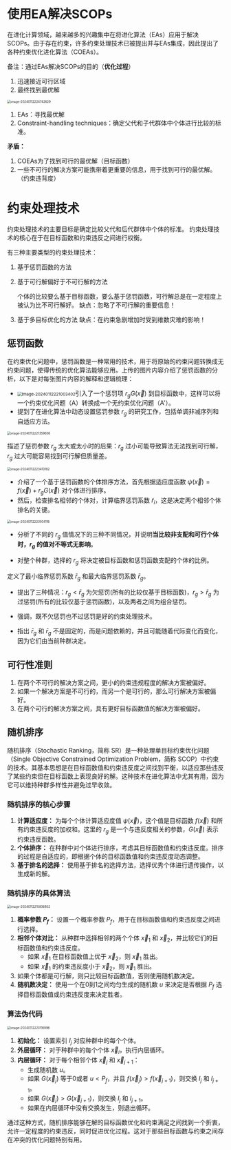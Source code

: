 # 使用EA解决SCOPs

在进化计算领域，越来越多的兴趣集中在将进化算法（EAs）应用于解决SCOPs。由于存在约束，许多约束处理技术已被提出并与EAs集成，因此提出了各种约束优化进化算法（COEAs）。

备注：通过EAs解决SCOPs的目的（**优化过程**）
1) 迅速接近可行区域
2) 最终找到最优解

<img src="C:\Users\Administrator\AppData\Roaming\Typora\typora-user-images\image-20240112224742629.png" alt="image-20240112224742629" style="zoom:50%;" />

1. EAs：寻找最优解
2. Constraint-handling techniques：确定父代和子代群体中个体进行比较的标准。

**矛盾：**

1. COEAs为了找到可行的最优解（目标函数）
2. 一些不可行的解决方案可能携带着更重要的信息，用于找到可行的最优解。（约束违背度）

# 约束处理技术

约束处理技术的主要目标是确定比较父代和后代群体中个体的标准。
约束处理技术的核心在于在目标函数和约束违反之间进行权衡。

有三种主要类型的约束处理技术：
1. 基于惩罚函数的方法

2. 基于可行解偏好于不可行解的方法

   个体的比较要么基于目标函数，要么基于惩罚函数，可行解总是在一定程度上被认为比不可行解好。
   缺点：忽略了不可行解的重要信息！

3. 基于多目标优化的方法
   缺点：在约束急剧增加时受到维数灾难的影响！

## 惩罚函数

在约束优化问题中，惩罚函数是一种常用的技术，用于将原始的约束问题转换成无约束问题，使得传统的优化算法能够应用。上传的图片内容介绍了惩罚函数的分析，以下是对每张图片内容的解释和逻辑梳理：

- <img src="C:\Users\Administrator\AppData\Roaming\Typora\typora-user-images\image-20240112221003402.png" alt="image-20240112221003402" style="zoom: 67%;" />引入了一个惩罚项 $r_g G(\vec{x})$ 到目标函数中，这样可以将一个约束优化问题（A）转换成一个无约束优化问题（A'）。
- 提到了在进化算法中动态设置惩罚参数 $r_g$ 的研究工作，包括单调非减序列和自适应方法。

<img src="C:\Users\Administrator\AppData\Roaming\Typora\typora-user-images\image-20240112221359656.png" alt="image-20240112221359656" style="zoom:50%;" />

描述了惩罚参数 $r_g$ 太大或太小时的后果：$r_g$ 过小可能导致算法无法找到可行解，$r_g$ 过大可能容易找到可行解但质量差。

<img src="C:\Users\Administrator\AppData\Roaming\Typora\typora-user-images\image-20240112223410162.png" alt="image-20240112223410162" style="zoom:50%;" />

- 介绍了一个基于惩罚函数的个体排序方法，首先根据适应度函数 $\psi(\vec{x}) = f(\vec{x}) + r_g G(\vec{x})$ 对个体进行排序。
- 然后，检查排名相邻的个体对，计算临界惩罚系数 $\tilde{r}_i$，这是决定两个相邻个体排名的关键。

<img src="C:\Users\Administrator\AppData\Roaming\Typora\typora-user-images\image-20240112223504116.png" alt="image-20240112223504116" style="zoom:50%;" />

- 分析了不同的 $r_g$ 值情况下的三种不同情况，并说明**当比较非支配和可行个体时，$r_g$ 的值对不等式无影响**。

- 对整个种群，选择的 $r_g$ 将决定被目标函数和惩罚函数支配的个体的比例。



定义了最小临界惩罚系数 $\bar{r}_g$ 和最大临界惩罚系数 $\bar{r}_g$。

- 提出了三种情况：$r_g < \bar{r}_g$ 为欠惩罚(所有的比较仅基于目标函数)，$r_g > \bar{r}_g$ 为过惩罚(所有的比较仅基于惩罚函数)，以及两者之间为组合惩罚。
- 强调，既不欠惩罚也不过惩罚是好的约束处理技术。

- 指出 $\bar{r}_g$ 和 $\bar{r}_g$ 不是固定的，而是问题依赖的，并且可能随着代际变化而变化，因为它们由当前种群决定。

## 可行性准则

1. 在两个不可行的解决方案之间，更小的约束违规程度的解决方案被偏好。
2. 如果一个解决方案是不可行的，而另一个是可行的，那么可行解决方案被偏好。
3. 在两个可行的解决方案之间，具有更好目标函数值的解决方案被偏好。



## 随机排序

随机排序（Stochastic Ranking，简称 SR）是一种处理单目标约束优化问题（Single Objective Constrained Optimization Problem，简称 SCOP）中约束的技术。其基本思想是在目标函数值和约束违反度之间找到平衡，以适应那些违反了某些约束但在目标函数上表现良好的解。这种技术在进化算法中尤其有用，因为它可以维持种群多样性并避免过早收敛。

### 随机排序的核心步骤

1. **计算适应度：** 为每个个体计算适应度值 $\psi(\vec{x})$，这个值是目标函数 $f(\vec{x})$ 和所有约束违反度的加权和。这里的 $r_g$ 是一个与违反度相关的参数，$G(\vec{x})$ 表示约束违反函数。
2. **个体排序：** 在种群中对个体进行排序，考虑其目标函数值和约束违反度。排序的过程是自适应的，即根据个体的目标函数值和约束违反度动态调整。
3. **基于排名的选择：** 使用基于排名的选择方法，选择优秀个体进行遗传操作，以生成新的解。

### 随机排序的具体算法

<img src="C:\Users\Administrator\AppData\Roaming\Typora\typora-user-images\image-20240112215836932.png" alt="image-20240112215836932" style="zoom:50%;" />

1. **概率参数 $P_f$：** 设置一个概率参数 $P_f$，用于在目标函数值和约束违反度之间进行选择。
2. **相邻个体对比：** 从种群中选择相邻的两个个体 $\vec{x}_1$ 和 $\vec{x}_2$，并比较它们的目标函数值和约束违反度。
   - 如果 $\vec{x}_1$ 在目标函数值上优于 $\vec{x}_2$，则 $\vec{x}_1$ 胜出。
   - 如果 $\vec{x}_1$ 的约束违反度小于 $\vec{x}_2$，则 $\vec{x}_1$ 胜出。
3. 如果个体都是可行解，则只比较目标函数值，否则使用随机数决定。
4. **随机数决定：** 使用一个在0到1之间均匀生成的随机数 $u$ 来决定是否根据 $P_f$ 选择目标函数值或约束违反度来决定胜者。

### 算法伪代码

<img src="C:\Users\Administrator\AppData\Roaming\Typora\typora-user-images\image-20240112220116996.png" alt="image-20240112220116996" style="zoom:50%;" />

1. **初始化：** 设置索引 $I_j$ 对应种群中的每个个体。
2. **外层循环：** 对于种群中的每个个体 $\vec{x}_i$，执行内层循环。
3. **内层循环：** 对于每个相邻个体 $\vec{x}_j$ 和 $\vec{x}_{j+1}$：
   - 生成随机数 $u$。
   - 如果 $G(\vec{x}_j)$ 等于0或者 $u < P_f$，并且 $f(\vec{x}_j) > f(\vec{x}_{j+1})$，则交换 $I_j$ 和 $I_{j+1}$。
   - 如果 $G(\vec{x}_j) > G(\vec{x}_{j+1})$，则交换 $I_j$ 和 $I_{j+1}$。
   - 如果在内层循环中没有交换发生，则退出循环。

通过这种方式，随机排序能够在解的目标函数优化和约束满足之间找到一个折衷，允许一定程度的约束违反，同时促进优化过程。这对于那些目标函数与约束之间存在冲突的优化问题特别有用。